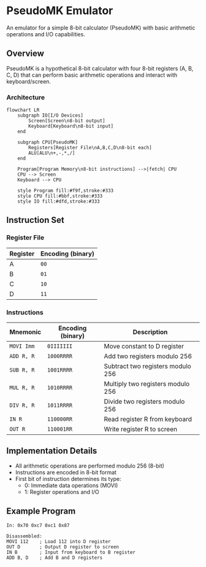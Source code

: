 # PseudoMK Emulator

An emulator for a simple 8-bit calculator (PseudoMK) with basic arithmetic operations and I/O capabilities.

## Overview

PseudoMK is a hypothetical 8-bit calculator with four 8-bit registers (A, B, C, D) that can perform basic arithmetic operations and interact with keyboard/screen.

### Architecture

```mermaid
flowchart LR
    subgraph IO[I/O Devices]
        Screen[Screen\n8-bit output]
        Keyboard[Keyboard\n8-bit input]
    end
    
    subgraph CPU[PseudoMK]
        Registers[Register File\nA,B,C,D\n8-bit each]
        ALU[ALU\n+,-,*,/]
    end
    
    Program[Program Memory\n8-bit instructions] -->|fetch| CPU
    CPU --> Screen
    Keyboard --> CPU
    
    style Program fill:#f9f,stroke:#333
    style CPU fill:#bbf,stroke:#333
    style IO fill:#dfd,stroke:#333
```

## Instruction Set

### Register File
| Register | Encoding (binary) |
|----------|-------------------|
| A        | `00`              |
| B        | `01`              |
| C        | `10`              |
| D        | `11`              |

### Instructions
| Mnemonic   | Encoding (binary) | Description                       |
|------------|-------------------|-----------------------------------|
| `MOVI Imm` | `0IIIIIII`        | Move constant to D register       |
| `ADD R, R` | `1000RRRR`        | Add two registers modulo 256      |
| `SUB R, R` | `1001RRRR`        | Subtract two registers modulo 256 |
| `MUL R, R` | `1010RRRR`        | Multiply two registers modulo 256 |
| `DIV R, R` | `1011RRRR`        | Divide two registers modulo 256   |
| `IN R`     | `110000RR`        | Read register R from keyboard     |
| `OUT R`    | `110001RR`        | Write register R to screen        |

## Implementation Details

- All arithmetic operations are performed modulo 256 (8-bit)
- Instructions are encoded in 8-bit format
- First bit of instruction determines its type:
    - 0: Immediate data operations (MOVI)
    - 1: Register operations and I/O

## Example Program

```
In: 0x70 0xc7 0xc1 0x87

Disassembled:
MOVI 112    ; Load 112 into D register
OUT D       ; Output D register to screen
IN B        ; Input from keyboard to B register
ADD B, D    ; Add B and D registers
```